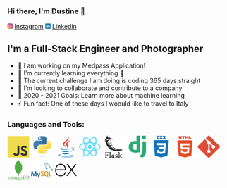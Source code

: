 ### Hi there, I'm Dustine 👋 

<img src="images\instagram.png" width="12" hieght="12"> [Instagram]
<img src="images\linkedin.png" width="12" hieght="12"> [Linkedin]
## I'm a Full-Stack Engineer and Photographer

- 🔭 I am working on my Medpass Application!
- 🌱 I’m currently learning everything 🤣
- 🌱 The current challenge I am doing is coding 365 days straight
- 👯 I’m looking to collaborate and contribute to a company
- 🥅 2020 - 2021 Goals: Learn more about machine learning
- ⚡ Fun fact: One of these days I woould like to travel to Italy

[Instagram]: https://www.instagram.com/dustbangbang/
[Linkedin]: https://www.linkedin.com/in/dustine-kyle-hacbang-41895a114/

### Languages and Tools:
<img src="images\javascript.png" width="50" hieght="50"> 
<img src="images\python.png" width="50" hieght="50"> 
<img src="images\java(1).png" width="50" hieght="50"> 
<img src="images\react.png" width="50" hieght="50"> 
<img src="images\flask (1).png" width="50" hieght="50"> 
<img src="images\django(1).png" width="50" hieght="50"> 
<img src="images\css3.png" width="50" hieght="50"> 
<img src="images\html5(1).png" width="50" hieght="50"> 
<img src="images\git(1).png" width="50" hieght="50">
<img src="images\mongodb.png" width="50" hieght="50"> 
<img src="images\mysql.png" width="50" hieght="50">  
<img src="images\express(1).png" width="50" hieght="50"> 

